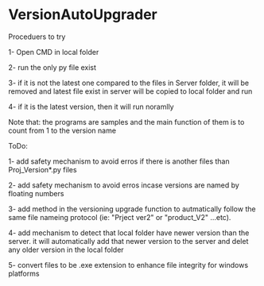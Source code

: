# VersionAutoUpgrader

Proceduers to try

1- Open CMD in local folder

2- run the only py file exist

  3- if it is not the latest one compared to the files in Server folder, it will be removed and latest file exist in server will be copied to local folder and run 
	
  4- if it is the latest version, then it will run noramlly
  
Note that: the programs are samples and the main function of them is to count from 1 to the version name

ToDo:

1- add safety mechanism to avoid erros if there is another files than Proj_Version*.py files

2- add safety mechanism to avoid erros incase versions are named by floating numbers

3- add method in the versioning upgrade function to autmatically follow the same file nameing protocol (ie: "Prject ver2" or "product_V2" ...etc).

4- add mechanism to detect that local folder have newer version than the server. it will automatically add that newer version to the server and delet any older version in the local folder

5- convert files to be .exe extension to enhance file integrity for windows platforms


